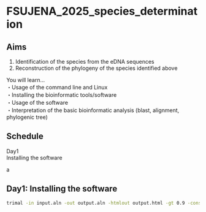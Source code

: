 # FSUJENA_2025_species_determination

## Aims
1. Identification of the species from the eDNA sequences
2. Reconstruction of the phylogeny of the species identified above

You will learn...  
・Usage of the command line and Linux  
・Installing the bioinformatic tools/software  
・Usage of the software  
・Interpretation of the basic bioinformatic analysis (blast, alignment, phylogenic tree)  

## Schedule
Day1  
  Installing the software



  a

## Day1: Installing the software





```bash
trimal -in input.aln -out output.aln -htmlout output.html -gt 0.9 -cons 60
